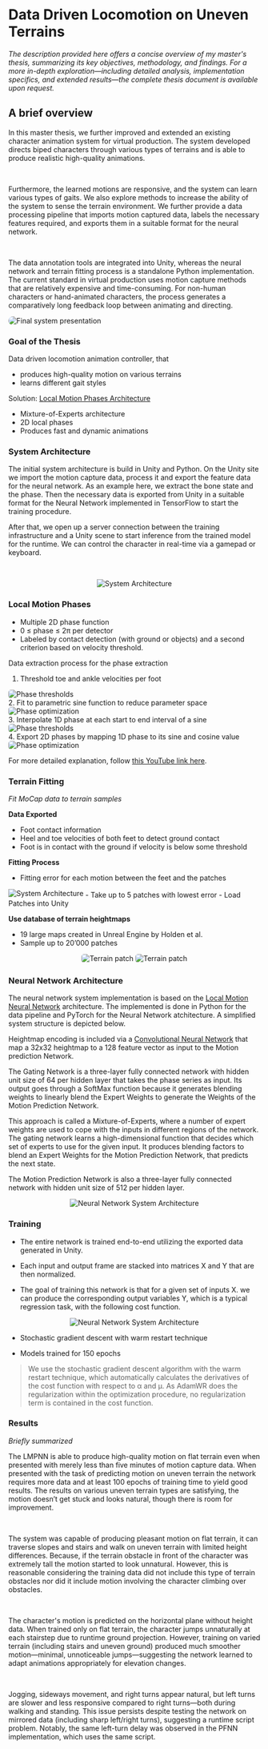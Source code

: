 # Data Driven Locomotion on Uneven Terrains

_The description provided here offers a concise overview of my master's thesis, summarizing its key objectives, methodology, and findings. For a more in-depth exploration—including detailed analysis, implementation specifics, and extended results—the complete thesis document is available upon request._

## A brief overview

<p> In this master thesis, we further improved and extended an existing character animation system for virtual production. The system developed directs biped characters through various types of terrains and is able to produce realistic high-quality animations.</p> <br>

<p> Furthermore, the learned motions are responsive, and the system can learn various types of gaits. We also explore methods to increase the ability of the system to sense the terrain environment. We further provide a data processing pipeline that imports motion captured data, labels the necessary features required, and exports them in a suitable format for the neural network. </p> <br>

<p>The data annotation tools are integrated into Unity, whereas the neural network and terrain fitting process is a standalone Python implementation. The current standard in virtual production uses motion capture methods that are relatively expensive and time-consuming. For non-human characters or hand-animated characters, the process generates a comparatively long feedback loop between animating and directing.</p>

<img class="w-full md:w-1/2"  style="overflow:hidden;  display: block; margin: 0 auto; border-radius: 20px" src="../images/master_thesis_pfnn1.gif" alt="Final system presentation" />

### Goal of the Thesis

Data driven locomotion animation controller, that

- produces high-quality motion on various terrains
- learns different gait styles

Solution: [Local Motion Phases Architecture](https://www.ipab.inf.ed.ac.uk/cgvu/basketball.pdf)

- Mixture-of-Experts architecture
- 2D local phases
- Produces fast and dynamic animations

### System Architecture

<p>The initial system architecture is build in Unity and Python. On the Unity site we import the motion capture data, process it and export the feature data for the neural network. As an example here, we extract the bone state and the phase. Then the necessary data is exported from Unity in a suitable format for the Neural Network implemented in TensorFlow to start the training procedure. </p>

<p>After that, we open up a server connection between the training infrastructure and a Unity scene to start inference from the trained model for the runtime.
We can control the character in real-time via a gamepad or keyboard. </p> <br>

<p align="center" >
  <img class="w-full md:w-1/2" style="overflow:hidden;" src="../images/master_thesis_system.png" alt="System Architecture"/>
</p>

### Local Motion Phases

- Multiple 2D phase function
- 0 ≤ phase ≤ 2π per detector
- Labeled by contact detection (with ground or objects) and a second criterion based on velocity threshold.

Data extraction process for the phase extraction

1. Threshold  toe and ankle velocities per foot
<img class="w-full md:w-1/2"  style="overflow:hidden;  display: block; margin: 0 auto; border-radius: 5px" src="../images/phase_threshold_0.gif" alt="Phase thresholds" />
2. Fit to parametric sine function to reduce parameter space
<img class="w-full md:w-1/2"  style="overflow:hidden;  display: block; margin: 0 auto; border-radius: 5px" src="../images/phase_optim0.gif" alt="Phase optimization" />
3. Interpolate 1D phase at each start to end interval of a sine
<img class="w-full md:w-1/2"  style="overflow:hidden;  display: block; margin: 0 auto; border-radius: 5px" src="../images/phase_interpolate.png" alt="Phase thresholds" />
4. Export 2D phases by mapping 1D phase to its sine and cosine value
<img class="w-full md:w-1/2"  style="overflow:hidden;  display: block; margin: 0 auto; border-radius: 5px" src="../images/dataexp_viking_skelOnly.gif" alt="Phase optimization" />

For more detailed explanation, follow [this YouTube link here](https://youtu.be/Rzj3k3yerDk?feature=shared&t=85).

### Terrain Fitting

_Fit MoCap data to terrain samples_

**Data Exported**

- Foot contact information
- Heel and toe velocities of both feet to detect ground contact
- Foot is in contact with the ground if velocity is below some threshold

**Fitting Process**

- Fitting error for each motion between the feet and the patches
<img class="w-auto m-l-2" style="overflow:hidden;" style="overflow:hidden;  display: block; margin: 0 auto; border-radius: 5px" src="../images/master_thesis_terrain_fitting.png" alt="System Architecture"/>
- Take up to 5 patches with lowest error
- Load Patches into Unity

**Use database of terrain heightmaps**

- 19 large maps created in Unreal Engine by Holden et al.
- Sample up to 20’000 patches

<p align="center" >
  <img class="w-full md:w-1/3"  style="overflow:hidden; margin: 0 auto; border-radius: 5px" src="../images/terrain_patch_0.png" alt="Terrain patch" />
  <img class="w-full md:w-1/3"  style="overflow:hidden; margin: 0 auto; border-radius: 5px" src="../images/terrain_patch_1.png" alt="Terrain patch" />
</p>

### Neural Network Architecture

The neural network system implementation is based on the [Local Motion Neural Network](https://www.ipab.inf.ed.ac.uk/cgvu/basketball.pdf) architecture. The implemented is done in Python for the data pipeline and PyTorch for the Neural Network atchitecture. A simplified system structure is depicted below. <br>

Heightmap encoding is included via a [Convolutional Neural Network](https://en.wikipedia.org/wiki/Convolutional_neural_network) that map a 32x32 heightmap to a 128 feature vector as input to the Motion prediction Network. <br>

The Gating Network is a three-layer fully connected network with hidden unit size of 64 per hidden layer that takes the phase series as input.
Its output goes through a SoftMax function because it generates blending weights to linearly blend the Expert Weights to generate the Weights of the Motion Prediction Network.

This approach is called a Mixture-of-Experts, where a number of expert weights are used to cope with the inputs in different regions of the network.
The gating network learns a high-dimensional function that decides which set of experts to use for the given input. It produces blending factors to blend an Expert Weights for the Motion Prediction Network, that predicts the next state.

The Motion Prediction Network is also a three-layer fully connected network with hidden unit size of 512 per hidden layer.

<p align="center" >
  <img class="w-full md:w-1/2" style="overflow:hidden;" src="../images/master_thesis_lmnn.png" alt="Neural Network System Architecture"/>
</p>

### Training

- The entire network is trained end-to-end utilizing the exported data generated in Unity.
- Each input and output frame are stacked into matrices X and Y that are then normalized.

- The goal of training this network is that for a given set of inputs X. we can produce the corresponding output variables Y, which is a typical regression task, with the following cost function.

<p align="center" >
  <img class="w-full md:w-1/2" style="overflow:hidden;" src="../images/master_thesis_cost_function.png" alt="Neural Network System Architecture"/>
</p>

- Stochastic gradient descent with warm restart technique

- Models trained for 150 epochs

> We use the stochastic gradient descent algorithm with the warm restart technique, which automatically calculates the derivatives of the cost function with respect to α and µ. As AdamWR does the regularization within the optimization procedure, no regularization term is contained in the cost function.

### Results

_Briefly summarized_

<p> The LMPNN is able to produce high-quality motion on flat terrain even when presented with
merely less than five minutes of motion capture data. When presented with the task of predicting
motion on uneven terrain the network requires more data and at least 100 epochs of training
time to yield good results. The results on various uneven terrain types are satisfying, the motion
doesn’t get stuck and looks natural, though there is room for improvement. </p> <br>

<p> The system was capable of producing pleasant motion on flat terrain, it can traverse slopes and
stairs and walk on uneven terrain with limited height differences. Because, if the terrain obstacle
in front of the character was extremely tall the motion started to look unnatural. However, this
is reasonable considering the training data did not include this type of terrain obstacles nor did
it include motion involving the character climbing over obstacles. </p> <br>

<p>The character's motion is predicted on the horizontal plane without height data. When trained only on flat terrain, the character jumps unnaturally at each stairstep due to runtime ground projection. However, training on varied terrain (including stairs and uneven ground) produced much smoother motion—minimal, unnoticeable jumps—suggesting the network learned to adapt animations appropriately for elevation changes. </p> <br>

<p>Jogging, sideways movement, and right turns appear natural, but left turns are slower and less responsive compared to right turns—both during walking and standing. This issue persists despite testing the network on mirrored data (including sharp left/right turns), suggesting a runtime script problem. Notably, the same left-turn delay was observed in the PFNN implementation, which uses the same script. </p> <br>
